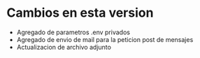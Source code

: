 # Cambios en esta version

- Agregado de parametros .env privados
- Agregado de envio de mail para la peticion post de mensajes
- Actualizacion de archivo adjunto